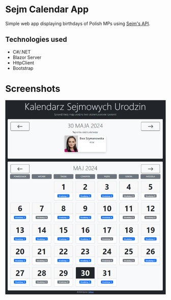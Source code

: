 # Sejm Calendar App
Simple web app displaying birthdays of Polish MPs using [Sejm's API](https://api.sejm.gov.pl/sejm.html).

## Technologies used
* C#/.NET
* Blazor Server
* HttpClient
* Bootstrap

# Screenshots

![Screenshot](docs/screenshots/screenshot-01.png)
